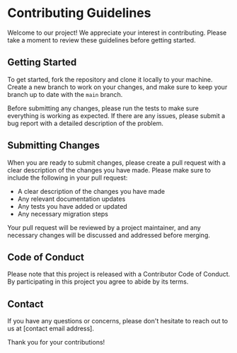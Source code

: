 # Contributing Guidelines

Welcome to our project! We appreciate your interest in contributing. Please take a moment to review these guidelines before getting started.

## Getting Started

To get started, fork the repository and clone it locally to your machine. Create a new branch to work on your changes, and make sure to keep your branch up to date with the `main` branch.

Before submitting any changes, please run the tests to make sure everything is working as expected. If there are any issues, please submit a bug report with a detailed description of the problem.

## Submitting Changes

When you are ready to submit changes, please create a pull request with a clear description of the changes you have made. Please make sure to include the following in your pull request:

- A clear description of the changes you have made
- Any relevant documentation updates
- Any tests you have added or updated
- Any necessary migration steps

Your pull request will be reviewed by a project maintainer, and any necessary changes will be discussed and addressed before merging.

## Code of Conduct

Please note that this project is released with a Contributor Code of Conduct. By participating in this project you agree to abide by its terms.

## Contact

If you have any questions or concerns, please don't hesitate to reach out to us at [contact email address].

Thank you for your contributions!
